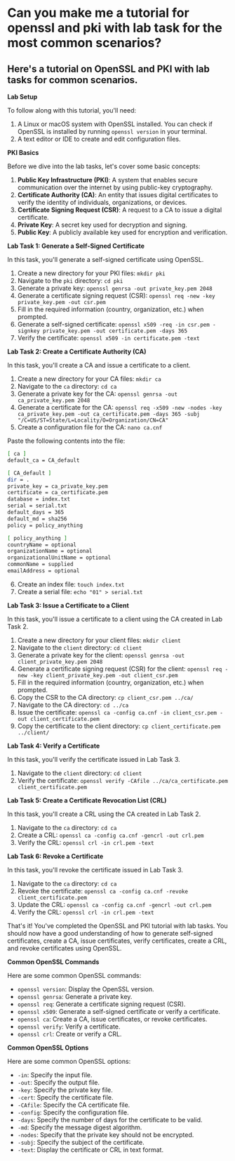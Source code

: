 # Can you make me a tutorial for openssl and pki with lab task for the most common scenarios?

## Here's a tutorial on OpenSSL and PKI with lab tasks for common scenarios.

**Lab Setup**

To follow along with this tutorial, you'll need:

1. A Linux or macOS system with OpenSSL installed. You can check if OpenSSL is installed by running `openssl version` in your terminal.
2. A text editor or IDE to create and edit configuration files.

**PKI Basics**

Before we dive into the lab tasks, let's cover some basic concepts:

1. **Public Key Infrastructure (PKI)**: A system that enables secure communication over the internet by using public-key cryptography.
2. **Certificate Authority (CA)**: An entity that issues digital certificates to verify the identity of individuals, organizations, or devices.
3. **Certificate Signing Request (CSR)**: A request to a CA to issue a digital certificate.
4. **Private Key**: A secret key used for decryption and signing.
5. **Public Key**: A publicly available key used for encryption and verification.

**Lab Task 1: Generate a Self-Signed Certificate**

In this task, you'll generate a self-signed certificate using OpenSSL.

1. Create a new directory for your PKI files: `mkdir pki`
2. Navigate to the `pki` directory: `cd pki`
3. Generate a private key: `openssl genrsa -out private_key.pem 2048`
4. Generate a certificate signing request (CSR): `openssl req -new -key private_key.pem -out csr.pem`
5. Fill in the required information (country, organization, etc.) when prompted.
6. Generate a self-signed certificate: `openssl x509 -req -in csr.pem -signkey private_key.pem -out certificate.pem -days 365`
7. Verify the certificate: `openssl x509 -in certificate.pem -text`

**Lab Task 2: Create a Certificate Authority (CA)**

In this task, you'll create a CA and issue a certificate to a client.

1. Create a new directory for your CA files: `mkdir ca`
2. Navigate to the `ca` directory: `cd ca`
3. Generate a private key for the CA: `openssl genrsa -out ca_private_key.pem 2048`
4. Generate a certificate for the CA: `openssl req -x509 -new -nodes -key ca_private_key.pem -out ca_certificate.pem -days 365 -subj "/C=US/ST=State/L=Locality/O=Organization/CN=CA"`
5. Create a configuration file for the CA: `nano ca.cnf`

 Paste the following contents into the file:
```bash
[ ca ]
default_ca = CA_default

[ CA_default ]
dir = .
private_key = ca_private_key.pem
certificate = ca_certificate.pem
database = index.txt
serial = serial.txt
default_days = 365
default_md = sha256
policy = policy_anything

[ policy_anything ]
countryName = optional
organizationName = optional
organizationalUnitName = optional
commonName = supplied
emailAddress = optional
```
6. Create an index file: `touch index.txt`
7. Create a serial file: `echo "01" > serial.txt`

**Lab Task 3: Issue a Certificate to a Client**

In this task, you'll issue a certificate to a client using the CA created in Lab Task 2.

1. Create a new directory for your client files: `mkdir client`
2. Navigate to the `client` directory: `cd client`
3. Generate a private key for the client: `openssl genrsa -out client_private_key.pem 2048`
4. Generate a certificate signing request (CSR) for the client: `openssl req -new -key client_private_key.pem -out client_csr.pem`
5. Fill in the required information (country, organization, etc.) when prompted.
6. Copy the CSR to the CA directory: `cp client_csr.pem ../ca/`
7. Navigate to the CA directory: `cd ../ca`
8. Issue the certificate: `openssl ca -config ca.cnf -in client_csr.pem -out client_certificate.pem`
9. Copy the certificate to the client directory: `cp client_certificate.pem ../client/`

**Lab Task 4: Verify a Certificate**

In this task, you'll verify the certificate issued in Lab Task 3.

1. Navigate to the `client` directory: `cd client`
2. Verify the certificate: `openssl verify -CAfile ../ca/ca_certificate.pem client_certificate.pem`

**Lab Task 5: Create a Certificate Revocation List (CRL)**

In this task, you'll create a CRL using the CA created in Lab Task 2.

1. Navigate to the `ca` directory: `cd ca`
2. Create a CRL: `openssl ca -config ca.cnf -gencrl -out crl.pem`
3. Verify the CRL: `openssl crl -in crl.pem -text`

**Lab Task 6: Revoke a Certificate**

In this task, you'll revoke the certificate issued in Lab Task 3.

1. Navigate to the `ca` directory: `cd ca`
2. Revoke the certificate: `openssl ca -config ca.cnf -revoke client_certificate.pem`
3. Update the CRL: `openssl ca -config ca.cnf -gencrl -out crl.pem`
4. Verify the CRL: `openssl crl -in crl.pem -text`

That's it! You've completed the OpenSSL and PKI tutorial with lab tasks. You should now have a good understanding of how to generate self-signed certificates, create a CA, issue certificates, verify certificates, create a CRL, and revoke certificates using OpenSSL.

**Common OpenSSL Commands**

Here are some common OpenSSL commands:

* `openssl version`: Display the OpenSSL version.
* `openssl genrsa`: Generate a private key.
* `openssl req`: Generate a certificate signing request (CSR).
* `openssl x509`: Generate a self-signed certificate or verify a certificate.
* `openssl ca`: Create a CA, issue certificates, or revoke certificates.
* `openssl verify`: Verify a certificate.
* `openssl crl`: Create or verify a CRL.

**Common OpenSSL Options**

Here are some common OpenSSL options:

* `-in`: Specify the input file.
* `-out`: Specify the output file.
* `-key`: Specify the private key file.
* `-cert`: Specify the certificate file.
* `-CAfile`: Specify the CA certificate file.
* `-config`: Specify the configuration file.
* `-days`: Specify the number of days for the certificate to be valid.
* `-md`: Specify the message digest algorithm.
* `-nodes`: Specify that the private key should not be encrypted.
* `-subj`: Specify the subject of the certificate.
* `-text`: Display the certificate or CRL in text format.